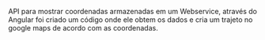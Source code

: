 API para mostrar coordenadas armazenadas em um Webservice, 
através do Angular foi criado um código onde ele obtem os dados e cria um trajeto no google maps de acordo com as coordenadas.
